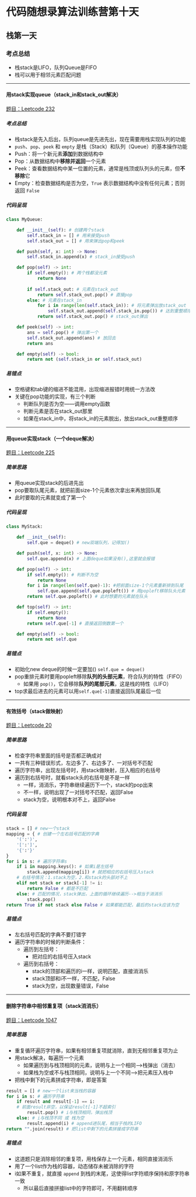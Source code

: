 # 代码随想录算法训练营第十天

## 栈第一天

### 考点总结

- 栈stack是LIFO，队列Queue是FIFO
- 栈可以用于相邻元素匹配问题

---

#### 用stack实现queue（stack_in和stack_out解决）

[题目：Leetcode 232](https://leetcode.com/problems/implement-queue-using-stacks)

##### 考点总结

- 栈stack是先入后出，队列queue是先进先出，现在需要用栈实现队列的功能
- `push`、`pop`、`peek` 和 `empty` 是栈（Stack）和队列（Queue）的基本操作功能
- Push：将一个新元素**添加**到数据结构中
- Pop：从数据结构中**移除并返回**一个元素
- Peek：查看数据结构中某一位置的元素，通常是栈顶或队列头的元素，但**不移除**它
- Empty：检查数据结构是否为空，`True` 表示数据结构中没有任何元素；否则返回 `False`

##### 代码呈现

```python
class MyQueue:

    def __init__(self): # 创建两个stack
        self.stack_in = [] # 用来接受push
        self.stack_out = [] # 用来弹出pop和peek

    def push(self, x: int) -> None:
        self.stack_in.append(x) # stack_in接受push

    def pop(self) -> int:
        if self.empty(): # 两个栈都没元素
            return None
        
        if self.stack_out: # 元素在stack_out
            return self.stack_out.pop() # 直接pop
        else: # 元素在stack_in
            for i in range(len(self.stack_in)): # 将元素弹出放stack_out
                self.stack_out.append(self.stack_in.pop()) # 达到重整顺序的效果
            return self.stack_out.pop() # stack_out弹出

    def peek(self) -> int:
        ans = self.pop() # 弹出第一个
        self.stack_out.append(ans) # 放回去
        return ans

    def empty(self) -> bool:
        return not (self.stack_in or self.stack_out)
```

##### 易错点

- 空格键和tab键的缩进不能混用，出现缩进报错时用统一方法改
- 关键在pop功能的实现，有三个判断
  - 判断队列是否为空——调用empty函数
  - 判断元素是否在stack_out那里
  - 如果在stack_in中，将stack_in的元素脱出，放出stack_out重整顺序

---

#### 用queue实现stack（一个deque解决）

[题目：Leetcode 225](https://leetcode.com/problems/implement-stack-using-queues)

##### 简单思路

- 用queue实现stack的后进先出
- pop要取队尾元素，就把前面size-1个元素依次拿出来再放回队尾
- 此时要取的元素就变成了第一个

##### 代码呈现

```python
class MyStack:

    def __init__(self):
        self.que = deque() # new双端队列，记得加()

    def push(self, x: int) -> None:
        self.que.append(x) # 上面deque如果没有(),这里就会报错

    def pop(self) -> int:
        if self.empty(): # 判断不为空
            return None
        for i in range(len(self.que)-1): #把前面size-1个元素重新排到队尾
            self.que.append(self.que.popleft()) # 用popleft移除队头元素
        return self.que.popleft() # 此时想要的元素就在队头

    def top(self) -> int:
        if self.empty():
            return None
        return self.que[-1] # 直接返回倒数第一个

    def empty(self) -> bool:
        return not self.que
```

##### 易错点

- 初始化new deque的时候一定要加() `self.que = deque()`
- pop重排元素时要用popleft移除**队列的头部元素**，符合队列的特性（FIFO）
  - 如果用 `pop()`，它会移除**队列的尾部元素**，这是栈的特性（LIFO）
- top求最后进去的元素可以用`self.que[-1]`直接返回队尾最后一位

---

#### 有效括号（stack做映射）

[题目：Leetcode 20](https://leetcode.com/problems/valid-parentheses)

##### 简单思路

- 检查字符串里面的括号是否都正确成对
- 一共有三种错误形式，左边多了、右边多了、一对括号不匹配
- 遍历字符串，出现左括号时，用stack做映射，压入相应的右括号
- 遍历到右括号时，就看stack头的右括号是不是一样
  - 一样，消消乐，字符串继续遍历下一个，stack的pop出来
  - 不一样，说明出现了一对括号不匹配，返回False
  - stack为空，说明根本对不上，返回False

##### 代码呈现

```python
stack = [] # new一个stack
mapping = { # 创建一个左右括号匹配的字典
    '(':')',
    '[':']',
    '{':'}'
}
for i in s: # 遍历字符串s
    if i in mapping.keys(): # 如果i是左括号
        stack.append(mapping[i]) # 就把相应的右括号压入stack
    # 右括号情况：1.stack为空，2.和stack的头部对不上    
    elif not stack or stack[-1] != i:
        return False # 都是不匹配
    else: # 匹配的情况，stack弹出，上面的循环继续遍历-->相当于消消乐
        stack.pop()
return True if not stack else False # 如果都能匹配，最后的stack应该为空
```

##### 易错点

- 左右括号匹配的字典不要打错字
- 遍历字符串的时候的判断条件：
  - 遍历到左括号：
    - 把对应的右括号压入stack
  - 遍历到右括号：
    - stack的顶部和遍历的i一样，说明匹配，直接消消乐
    - stack顶部和i不一样，不匹配，False
    - stack为空，出现数量错误，False

---

#### 删除字符串中相邻重复项（stack消消乐）

[题目：Leetcode 1047](https://leetcode.com/problems/remove-all-adjacent-duplicates-in-string)

##### 简单思路

- 重复循环遍历字符串，如果有相邻重复项就消除，直到无相邻重复项为止
- 用stack解决，每遍历一个元素
  - 如果遍历到与栈顶相同的元素，说明与上一个相同-->栈弹出（消去）
  - 如果栈为空或不与栈顶相同，说明与上一个不同-->把元素压入栈中
- 把栈中剩下的元素拼成字符串，即是答案

```python
result = [] # new一个list来当栈的容器
for i in s: # 遍历字符串
    if result and result[-1] == i: 
    # 前面result非空，以保证result[-1]不超索引
        result.pop() # i与栈顶相同，弹出栈顶
    else: # i与栈顶不同 或 栈为空
        result.append(i) # append进队尾，相当于栈的LIFO
return "".join(result) # 把list中剩下的元素拼接成字符串
```

##### 易错点

- 这道题只是消除相邻的重复项，用栈保存上一个元素，相同直接消消乐
- 用了一个list作为栈的容器，动态储存未被消除的字符
- i如果不重复，就直接 `append` 到栈的末尾，这使得list字符顺序保持和原字符串一致
  - 所以最后直接拼接list中的字符即可，不用翻转顺序
